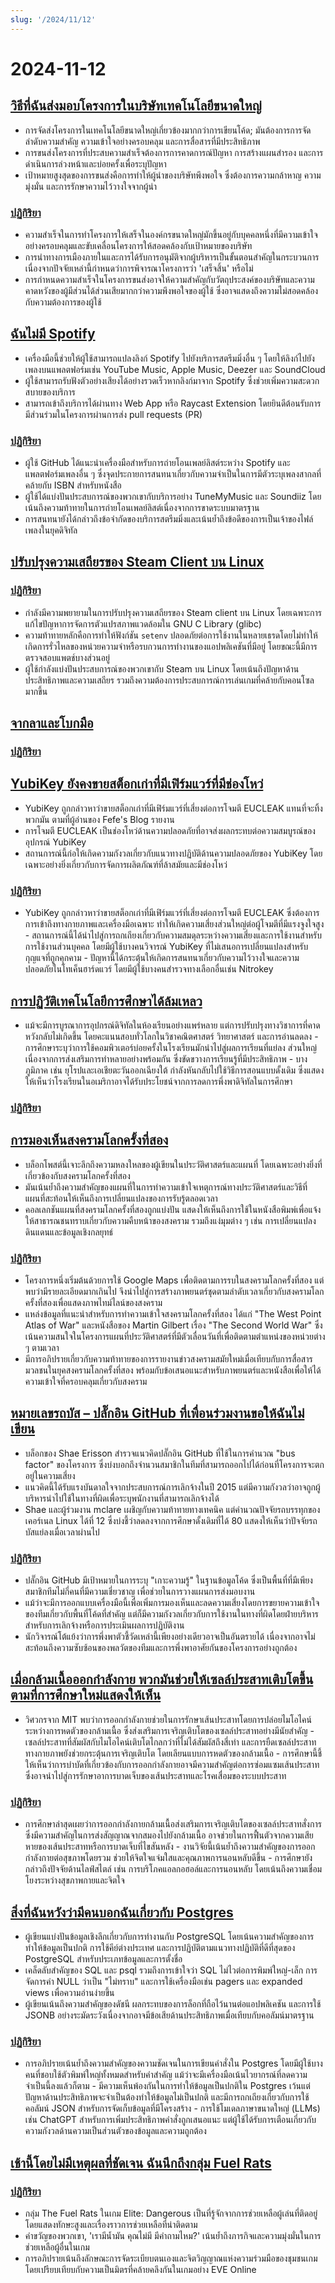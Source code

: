 ```yaml
---
slug: '/2024/11/12'
---
```


# 2024-11-12

## [วิธีที่ฉันส่งมอบโครงการในบริษัทเทคโนโลยีขนาดใหญ่](https://www.seangoedecke.com/how-to-ship/)

- การจัดส่งโครงการในเทคโนโลยีขนาดใหญ่เกี่ยวข้องมากกว่าการเขียนโค้ด; มันต้องการการจัดลำดับความสำคัญ ความเข้าใจอย่างครอบคลุม และการสื่อสารที่มีประสิทธิภาพ
- การขนส่งโครงการที่ประสบความสำเร็จต้องการการคาดการณ์ปัญหา การสร้างแผนสำรอง และการดำเนินการล่วงหน้าและบ่อยครั้งเพื่อระบุปัญหา
- เป้าหมายสูงสุดของการขนส่งคือการทำให้ผู้นำของบริษัทพึงพอใจ ซึ่งต้องการความกล้าหาญ ความมุ่งมั่น และการรักษาความไว้วางใจจากผู้นำ

### [ปฏิกิริยา](https://news.ycombinator.com/item?id=42111031)

- ความสำเร็จในการทำโครงการให้เสร็จในองค์กรขนาดใหญ่มักขึ้นอยู่กับบุคคลหนึ่งที่มีความเข้าใจอย่างครอบคลุมและขับเคลื่อนโครงการให้สอดคล้องกับเป้าหมายของบริษัท
- การนำทางการเมืองภายในและการได้รับการอนุมัติจากผู้บริหารเป็นขั้นตอนสำคัญในกระบวนการ เนื่องจากปัจจัยเหล่านี้กำหนดว่าการพิจารณาโครงการว่า 'เสร็จสิ้น' หรือไม่
- การกำหนดความสำเร็จในโครงการขนส่งอาจให้ความสำคัญกับวัตถุประสงค์ของบริษัทและความคาดหวังของผู้มีส่วนได้ส่วนเสียมากกว่าความพึงพอใจของผู้ใช้ ซึ่งอาจแสดงถึงความไม่สอดคล้องกับความต้องการของผู้ใช้

## [ฉันไม่มี Spotify](https://github.com/sjdonado/idonthavespotify)

- เครื่องมือนี้ช่วยให้ผู้ใช้สามารถแปลงลิงก์ Spotify ไปยังบริการสตรีมมิ่งอื่น ๆ โดยให้ลิงก์ไปยังเพลงบนแพลตฟอร์มเช่น YouTube Music, Apple Music, Deezer และ SoundCloud
- ผู้ใช้สามารถรับฟังตัวอย่างเสียงได้อย่างรวดเร็วหากลิงก์มาจาก Spotify ซึ่งช่วยเพิ่มความสะดวกสบายของบริการ
- สามารถเข้าถึงบริการได้ผ่านทาง Web App หรือ Raycast Extension โดยยินดีต้อนรับการมีส่วนร่วมในโครงการผ่านการส่ง pull requests (PR)

### [ปฏิกิริยา](https://news.ycombinator.com/item?id=42110877)

- ผู้ใช้ GitHub ได้แนะนำเครื่องมือสำหรับการถ่ายโอนเพลย์ลิสต์ระหว่าง Spotify และแพลตฟอร์มเพลงอื่น ๆ ซึ่งจุดประกายการสนทนาเกี่ยวกับความจำเป็นในการมีตัวระบุเพลงสากลที่คล้ายกับ ISBN สำหรับหนังสือ
- ผู้ใช้ได้แบ่งปันประสบการณ์ของพวกเขากับบริการอย่าง TuneMyMusic และ Soundiiz โดยเน้นถึงความท้าทายในการถ่ายโอนเพลย์ลิสต์เนื่องจากการขาดระบบมาตรฐาน
- การสนทนายังได้กล่าวถึงข้อจำกัดของบริการสตรีมมิ่งและเน้นย้ำถึงข้อดีของการเป็นเจ้าของไฟล์เพลงในยุคดิจิทัล

## [ปรับปรุงความเสถียรของ Steam Client บน Linux](https://ttimo.typepad.com/blog/2024/11/the-steam-client-update-earlier-this-week-mentions-fixed-some-miscellaneous-common-crashes-in-the-linux-notes-which-i-wante.html)

### [ปฏิกิริยา](https://news.ycombinator.com/item?id=42110677)

- กำลังมีความพยายามในการปรับปรุงความเสถียรของ Steam client บน Linux โดยเฉพาะการแก้ไขปัญหาการจัดการตัวแปรสภาพแวดล้อมใน GNU C Library (glibc)
- ความท้าทายหลักคือการทำให้ฟังก์ชัน `setenv` ปลอดภัยต่อการใช้งานในหลายเธรดโดยไม่ทำให้เกิดการรั่วไหลของหน่วยความจำหรือรบกวนการทำงานของแอปพลิเคชันที่มีอยู่ โดยขณะนี้มีการตรวจสอบแพตช์บางส่วนอยู่
- ผู้ใช้กำลังแบ่งปันประสบการณ์ของพวกเขากับ Steam บน Linux โดยเน้นถึงปัญหาด้านประสิทธิภาพและความเสถียร รวมถึงความต้องการประสบการณ์การเล่นเกมที่คล้ายกับคอนโซลมากขึ้น

## [จากลาและโบกมือ](https://deannadikeman.com/leaving-and-waving)

### [ปฏิกิริยา](https://news.ycombinator.com/item?id=42113113)

## [YubiKey ยังคงขายสต็อกเก่าที่มีเฟิร์มแวร์ที่มีช่องโหว่](https://news.ycombinator.com/item?id=42110901)

- YubiKey ถูกกล่าวหาว่าขายสต็อกเก่าที่มีเฟิร์มแวร์ที่เสี่ยงต่อการโจมตี EUCLEAK แทนที่จะทิ้งพวกมัน ตามที่ผู้อ่านของ Fefe's Blog รายงาน
- การโจมตี EUCLEAK เป็นช่องโหว่ด้านความปลอดภัยที่อาจส่งผลกระทบต่อความสมบูรณ์ของอุปกรณ์ YubiKey
- สถานการณ์นี้ก่อให้เกิดความกังวลเกี่ยวกับแนวทางปฏิบัติด้านความปลอดภัยของ YubiKey โดยเฉพาะอย่างยิ่งเกี่ยวกับการจัดการผลิตภัณฑ์ที่ล้าสมัยและมีช่องโหว่

### [ปฏิกิริยา](https://news.ycombinator.com/item?id=42110901)

- YubiKey ถูกกล่าวหาว่าขายสต็อกเก่าที่มีเฟิร์มแวร์ที่เสี่ยงต่อการโจมตี EUCLEAK ซึ่งต้องการการเข้าถึงทางกายภาพและเครื่องมือเฉพาะ ทำให้เกิดความเสี่ยงส่วนใหญ่ต่อผู้โจมตีที่มีแรงจูงใจสูง - สถานการณ์นี้ได้นำไปสู่การถกเถียงเกี่ยวกับความสมดุลระหว่างความเสี่ยงและการใช้งานสำหรับการใช้งานส่วนบุคคล โดยมีผู้ใช้บางคนวิจารณ์ YubiKey ที่ไม่เสนอการเปลี่ยนแปลงสำหรับกุญแจที่ถูกคุกคาม - ปัญหานี้ได้กระตุ้นให้เกิดการสนทนาเกี่ยวกับความไว้วางใจและความปลอดภัยในโทเค็นฮาร์ดแวร์ โดยมีผู้ใช้บางคนสำรวจทางเลือกอื่นเช่น Nitrokey

## [การปฏิวัติเทคโนโลยีการศึกษาได้ล้มเหลว](https://www.afterbabel.com/p/the-edtech-revolution-has-failed)

- แม้จะมีการบูรณาการอุปกรณ์ดิจิทัลในห้องเรียนอย่างแพร่หลาย แต่การปรับปรุงทางวิชาการที่คาดหวังกลับไม่เกิดขึ้น โดยคะแนนสอบทั่วโลกในวิชาคณิตศาสตร์ วิทยาศาสตร์ และการอ่านลดลง - การศึกษาระบุว่าการใช้คอมพิวเตอร์บ่อยครั้งในโรงเรียนมักนำไปสู่ผลการเรียนที่แย่ลง ส่วนใหญ่เนื่องจากการส่งเสริมการทำหลายอย่างพร้อมกัน ซึ่งขัดขวางการเรียนรู้ที่มีประสิทธิภาพ - บางภูมิภาค เช่น ยุโรปและเอเชียตะวันออกเฉียงใต้ กำลังหันกลับไปใช้วิธีการสอนแบบดั้งเดิม ซึ่งแสดงให้เห็นว่าโรงเรียนในอเมริกาอาจได้รับประโยชน์จากการลดการพึ่งพาดิจิทัลในการศึกษา

### [ปฏิกิริยา](https://news.ycombinator.com/item?id=42115597)

## [การมองเห็นสงครามโลกครั้งที่สอง](https://nathangoldwag.wordpress.com/2024/10/26/visualizing-the-past-world-war-ii/)

- บล็อกโพสต์นี้เจาะลึกถึงความหลงใหลของผู้เขียนในประวัติศาสตร์และแผนที่ โดยเฉพาะอย่างยิ่งที่เกี่ยวข้องกับสงครามโลกครั้งที่สอง
- มันเน้นย้ำถึงความสำคัญของแผนที่ในการทำความเข้าใจเหตุการณ์ทางประวัติศาสตร์และวิธีที่แผนที่สะท้อนให้เห็นถึงการเปลี่ยนแปลงของการรับรู้ตลอดเวลา
- คอลเลกชันแผนที่สงครามโลกครั้งที่สองถูกแบ่งปัน แสดงให้เห็นถึงการใช้ในหนังสือพิมพ์เพื่อแจ้งให้สาธารณชนทราบเกี่ยวกับความคืบหน้าของสงคราม รวมถึงแง่มุมต่าง ๆ เช่น การเปลี่ยนแปลงดินแดนและข้อมูลเชิงกลยุทธ์

### [ปฏิกิริยา](https://news.ycombinator.com/item?id=42110588)

- โครงการหนึ่งเริ่มต้นด้วยการใช้ Google Maps เพื่อติดตามการรบในสงครามโลกครั้งที่สอง แต่พบว่ามีรายละเอียดมากเกินไป จึงนำไปสู่การสร้างภาพยนตร์ชุดตามลำดับเวลาเกี่ยวกับสงครามโลกครั้งที่สองเพื่อแสดงภาพไทม์ไลน์ของสงคราม
- แหล่งข้อมูลที่แนะนำสำหรับการทำความเข้าใจสงครามโลกครั้งที่สอง ได้แก่ "The West Point Atlas of War" และหนังสือของ Martin Gilbert เรื่อง "The Second World War" ซึ่งเน้นความสนใจในโครงการแผนที่ประวัติศาสตร์ที่มีตัวเลื่อนวันที่เพื่อติดตามตำแหน่งของหน่วยต่าง ๆ ตามเวลา
- มีการอภิปรายเกี่ยวกับความท้าทายของการรายงานข่าวสงครามสมัยใหม่เมื่อเทียบกับการสื่อสารมวลชนในยุคสงครามโลกครั้งที่สอง พร้อมกับข้อเสนอแนะสำหรับภาพยนตร์และหนังสือเพื่อให้ได้ความเข้าใจที่ครอบคลุมเกี่ยวกับสงคราม

## [หมายเลขรถบัส – ปลั๊กอิน GitHub ที่เพื่อนร่วมงานขอให้ฉันไม่เขียน](https://www.scannedinavian.com/the-github-plugin-my-coworkers-asked-me-not-to-write.html)

- บล็อกของ Shae Erisson สำรวจแนวคิดปลั๊กอิน GitHub ที่ใช้ในการคำนวณ "bus factor" ของโครงการ ซึ่งบ่งบอกถึงจำนวนสมาชิกในทีมที่สามารถออกไปได้ก่อนที่โครงการจะตกอยู่ในความเสี่ยง
- แนวคิดนี้ได้รับแรงบันดาลใจจากประสบการณ์การเลิกจ้างในปี 2015 แต่มีความกังวลว่าอาจถูกผู้บริหารนำไปใช้ในทางที่ผิดเพื่อระบุพนักงานที่สามารถเลิกจ้างได้
- Shae และผู้ร่วมงาน mclare เผชิญกับความท้าทายทางเทคนิค แต่คำนวณปัจจัยรถบรรทุกของเคอร์เนล Linux ได้ที่ 12 ซึ่งบ่งชี้ว่าลดลงจากการศึกษาดั้งเดิมที่ได้ 80 แสดงให้เห็นว่าปัจจัยรถบัสแย่ลงเมื่อเวลาผ่านไป

### [ปฏิกิริยา](https://news.ycombinator.com/item?id=42111260)

- ปลั๊กอิน GitHub มีเป้าหมายในการระบุ "เกาะความรู้" ในฐานข้อมูลโค้ด ซึ่งเป็นพื้นที่ที่มีเพียงสมาชิกทีมไม่กี่คนที่มีความเชี่ยวชาญ เพื่อช่วยในการวางแผนการส่งมอบงาน
- แม้ว่าจะมีการออกแบบเครื่องมือนี้เพื่อเพิ่มการมองเห็นและลดความเสี่ยงโดยการขยายความเข้าใจของทีมเกี่ยวกับพื้นที่โค้ดที่สำคัญ แต่ก็มีความกังวลเกี่ยวกับการใช้งานในทางที่ผิดโดยฝ่ายบริหารสำหรับการเลิกจ้างหรือการประเมินผลการปฏิบัติงาน
- นักวิจารณ์โต้แย้งว่าการพึ่งพาตัวชี้วัดเหล่านี้เพียงอย่างเดียวอาจเป็นอันตรายได้ เนื่องจากอาจไม่สะท้อนถึงความซับซ้อนของพลวัตของทีมและการพึ่งพาอาศัยกันของโครงการอย่างถูกต้อง

## [เมื่อกล้ามเนื้อออกกำลังกาย พวกมันช่วยให้เซลล์ประสาทเติบโตขึ้น ตามที่การศึกษาใหม่แสดงให้เห็น](https://news.mit.edu/2024/when-muscles-work-out-they-help-neurons-grow-1112)

- วิศวกรจาก MIT พบว่าการออกกำลังกายช่วยในการรักษาเส้นประสาทโดยการปล่อยไมโอไคน์ระหว่างการหดตัวของกล้ามเนื้อ ซึ่งส่งเสริมการเจริญเติบโตของเซลล์ประสาทอย่างมีนัยสำคัญ - เซลล์ประสาทที่สัมผัสกับไมโอไคน์เติบโตไกลกว่าที่ไม่ได้สัมผัสถึงสี่เท่า และการยืดเซลล์ประสาททางกายภาพยังช่วยกระตุ้นการเจริญเติบโต โดยเลียนแบบการหดตัวของกล้ามเนื้อ - การศึกษานี้ชี้ให้เห็นว่าการบำบัดที่เกี่ยวข้องกับการออกกำลังกายอาจมีความสำคัญต่อการซ่อมแซมเส้นประสาท ซึ่งอาจนำไปสู่การรักษาอาการบาดเจ็บของเส้นประสาทและโรคเสื่อมของระบบประสาท

### [ปฏิกิริยา](https://news.ycombinator.com/item?id=42115515)

- การศึกษาล่าสุดเผยว่าการออกกำลังกายกล้ามเนื้อส่งเสริมการเจริญเติบโตของเซลล์ประสาทสั่งการ ซึ่งมีความสำคัญในการส่งสัญญาณจากสมองไปยังกล้ามเนื้อ อาจช่วยในการฟื้นตัวจากความเสียหายของเส้นประสาทหรือการบาดเจ็บที่ไขสันหลัง - งานวิจัยนี้เน้นย้ำถึงความสำคัญของการออกกำลังกายต่อสุขภาพโดยรวม ช่วยให้จิตใจแจ่มใสและคุณภาพการนอนหลับดีขึ้น - การศึกษายังกล่าวถึงปัจจัยด้านไลฟ์สไตล์ เช่น การบริโภคแอลกอฮอล์และการนอนหลับ โดยเน้นถึงความเชื่อมโยงระหว่างสุขภาพกายและจิตใจ

## [สิ่งที่ฉันหวังว่ามีคนบอกฉันเกี่ยวกับ Postgres](https://challahscript.com/what_i_wish_someone_told_me_about_postgres)

- ผู้เขียนแบ่งปันข้อมูลเชิงลึกเกี่ยวกับการทำงานกับ PostgreSQL โดยเน้นความสำคัญของการทำให้ข้อมูลเป็นปกติ การใช้คีย์ต่างประเทศ และการปฏิบัติตามแนวทางปฏิบัติที่ดีที่สุดของ PostgreSQL สำหรับประเภทข้อมูลและการตั้งชื่อ
- เคล็ดลับสำคัญของ SQL และ psql รวมถึงการเข้าใจว่า SQL ไม่ไวต่อการพิมพ์ใหญ่-เล็ก การจัดการค่า NULL ว่าเป็น "ไม่ทราบ" และการใช้เครื่องมือเช่น pagers และ expanded views เพื่อความอ่านง่ายขึ้น
- ผู้เขียนเน้นถึงความสำคัญของดัชนี ผลกระทบของการล็อกที่ถือไว้นานต่อแอปพลิเคชัน และการใช้ JSONB อย่างระมัดระวังเนื่องจากอาจมีข้อเสียด้านประสิทธิภาพเมื่อเทียบกับคอลัมน์มาตรฐาน

### [ปฏิกิริยา](https://news.ycombinator.com/item?id=42111896)

- การอภิปรายเน้นย้ำถึงความสำคัญของความชัดเจนในการเขียนคำสั่งใน Postgres โดยมีผู้ใช้บางคนที่ชอบใช้ตัวพิมพ์ใหญ่ทั้งหมดสำหรับคำสำคัญ แม้ว่าจะมีเครื่องมือเน้นไวยากรณ์ที่ลดความจำเป็นนี้ลงแล้วก็ตาม - มีความเห็นพ้องกันในการทำให้ข้อมูลเป็นปกติใน Postgres เว้นแต่ปัญหาด้านประสิทธิภาพจะจำเป็นต้องทำให้ข้อมูลไม่เป็นปกติ และมีการถกเถียงเกี่ยวกับการใช้คอลัมน์ JSON สำหรับการจัดเก็บข้อมูลที่มีโครงสร้าง - การใช้โมเดลภาษาขนาดใหญ่ (LLMs) เช่น ChatGPT สำหรับการเพิ่มประสิทธิภาพคำสั่งถูกเสนอแนะ แต่ผู้ใช้ได้รับการเตือนเกี่ยวกับความกังวลด้านความเป็นส่วนตัวของข้อมูลและความถูกต้อง

## [เช้านี้โดยไม่มีเหตุผลที่ชัดเจน ฉันนึกถึงกลุ่ม Fuel Rats](https://hachyderm.io/@danderson/113465421567555186)

### [ปฏิกิริยา](https://news.ycombinator.com/item?id=42112005)

- กลุ่ม The Fuel Rats ในเกม Elite: Dangerous เป็นที่รู้จักจากการช่วยเหลือผู้เล่นที่ติดอยู่ โดยแสดงทักษะสูงและเรื่องราวการช่วยเหลือที่น่าติดตาม
- คำขวัญของพวกเขา, 'เรามีน้ำมัน คุณไม่มี มีคำถามไหม?' เน้นย้ำถึงภารกิจและความมุ่งมั่นในการช่วยเหลือผู้อื่นในเกม
- การอภิปรายเน้นถึงลักษณะการจัดระเบียบตนเองและจิตวิญญาณแห่งความร่วมมือของชุมชนเกม โดยเปรียบเทียบกับความเป็นมิตรที่คล้ายคลึงกันในเกมอย่าง EVE Online

<head>
  <meta property="og:title" content="วิธีที่ฉันส่งมอบโครงการในบริษัทเทคโนโลยีขนาดใหญ่" />
  <meta property="og:type" content="website" />
  <meta property="og:image" content="https://og.cho.sh/api/og/?title=%E0%B8%A7%E0%B8%B4%E0%B8%98%E0%B8%B5%E0%B8%97%E0%B8%B5%E0%B9%88%E0%B8%89%E0%B8%B1%E0%B8%99%E0%B8%AA%E0%B9%88%E0%B8%87%E0%B8%A1%E0%B8%AD%E0%B8%9A%E0%B9%82%E0%B8%84%E0%B8%A3%E0%B8%87%E0%B8%81%E0%B8%B2%E0%B8%A3%E0%B9%83%E0%B8%99%E0%B8%9A%E0%B8%A3%E0%B8%B4%E0%B8%A9%E0%B8%B1%E0%B8%97%E0%B9%80%E0%B8%97%E0%B8%84%E0%B9%82%E0%B8%99%E0%B9%82%E0%B8%A5%E0%B8%A2%E0%B8%B5%E0%B8%82%E0%B8%99%E0%B8%B2%E0%B8%94%E0%B9%83%E0%B8%AB%E0%B8%8D%E0%B9%88&subheading=%E0%B8%A7%E0%B8%B1%E0%B8%99%E0%B8%AD%E0%B8%B1%E0%B8%87%E0%B8%84%E0%B8%B2%E0%B8%A3%E0%B8%97%E0%B8%B5%E0%B9%88%2012%20%E0%B8%9E%E0%B8%A4%E0%B8%A8%E0%B8%88%E0%B8%B4%E0%B8%81%E0%B8%B2%E0%B8%A2%E0%B8%99%202567%3A%20%E0%B8%AA%E0%B8%A3%E0%B8%B8%E0%B8%9B%E0%B8%82%E0%B9%88%E0%B8%B2%E0%B8%A7%E0%B9%81%E0%B8%AE%E0%B9%87%E0%B8%81%E0%B9%80%E0%B8%81%E0%B8%AD%E0%B8%A3%E0%B9%8C" />
</head>
